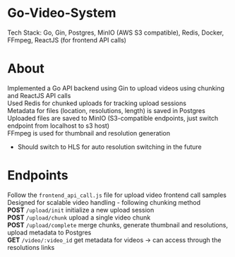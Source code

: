 # Go-Video-System
Tech Stack: Go, Gin, Postgres, MinIO (AWS S3 compatible), Redis, Docker, FFmpeg, ReactJS (for frontend API calls)

# About
Implemented a Go API backend using Gin to upload videos using chunking and ReactJS API calls <br/>
Used Redis for chunked uploads for tracking upload sessions <br/>
Metadata for files (location, resolutions, length) is saved in Postgres <br/>
Uploaded files are saved to MinIO (S3-compatible endpoints, just switch endpoint from localhost to s3 host) <br/>
FFmpeg is used for thumbnail and resolution generation 
* Should switch to HLS for auto resolution switching in the future 

# Endpoints
Follow the `frontend_api_call.js` file for upload video frontend call samples <br/>
Designed for scalable video handling - following chunking method <br/> 
**POST** `/upload/init` initialize a new upload session <br/>
**POST** `/upload/chunk` upload a single video chunk <br/>
**POST** `/upload/complete` merge chunks, generate thumbnail and resolutions, upload metadata to Postgres <br/>
**GET** `/video/:video_id` get metadata for videos -> can access through the resolutions links <br/>
